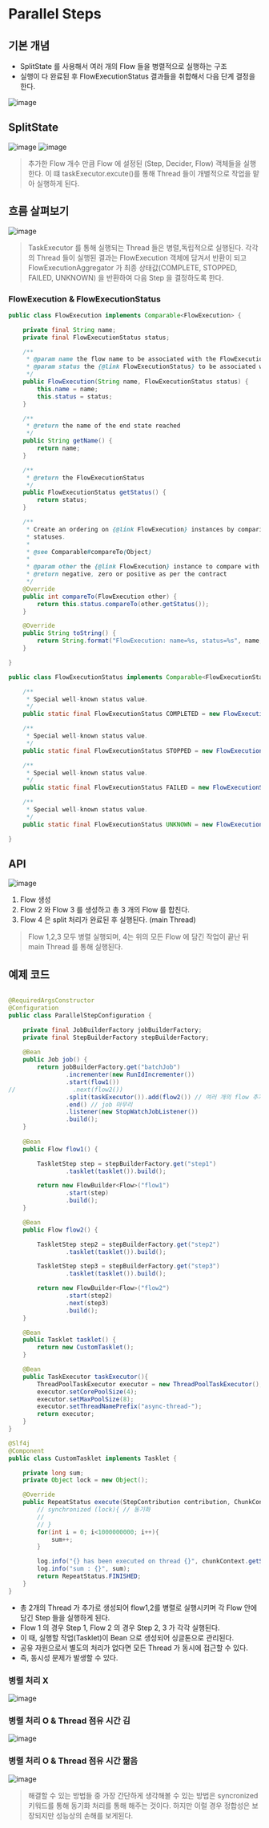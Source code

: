 # Parallel Steps

## 기본 개념
- SplitState 를 사용해서 여러 개의 Flow 들을 병렬적으로 실행하는 구조
- 실행이 다 완료된 후 FlowExecutionStatus 결과들을 취합해서 다음 단계 결정을 한다.

![image](https://github.com/honeyosori/spring-batch/assets/53935439/f03ab64c-2b40-4c0c-959d-69219c82131f)

## SplitState
![image](https://github.com/honeyosori/spring-batch/assets/53935439/632ef479-ab73-419d-845b-1aad70992c58)
![image](https://github.com/honeyosori/spring-batch/assets/53935439/c76eb494-d9d1-411e-81b6-58ff5caaef9e)
> 추가한 Flow 개수 만큼 Flow 에 설정된 (Step, Decider, Flow) 객체들을 실행한다. 이 떄 
> taskExecutor.excute()를 통해 Thread 들이 개별적으로 작업을 맡아 실행하게 된다.

## 흐름 살펴보기

![image](https://github.com/honeyosori/spring-batch/assets/53935439/b9edfacb-2b5e-4a9a-84a2-903d4105df9c)

> TaskExecutor 를 통해 실행되는 Thread 들은 병렬,독립적으로 실행된다. 각각의 Thread 들이 실행된 결과는 FlowExecution 객체에 담겨서
> 반환이 되고 FlowExecutionAggregator 가 최종 상태값(COMPLETE, STOPPED, FAILED, UNKNOWN) 을 반환하여 다음 Step 을 결정하도록 한다.

### FlowExecution & FlowExecutionStatus

```java
public class FlowExecution implements Comparable<FlowExecution> {

	private final String name;
	private final FlowExecutionStatus status;

	/**
	 * @param name the flow name to be associated with the FlowExecution.
	 * @param status the {@link FlowExecutionStatus} to be associated with the FlowExecution.
	 */
	public FlowExecution(String name, FlowExecutionStatus status) {
		this.name = name;
		this.status = status;
	}

	/**
	 * @return the name of the end state reached
	 */
	public String getName() {
		return name;
	}

	/**
	 * @return the FlowExecutionStatus
	 */
	public FlowExecutionStatus getStatus() {
		return status;
	}

	/**
	 * Create an ordering on {@link FlowExecution} instances by comparing their
	 * statuses.
	 *
	 * @see Comparable#compareTo(Object)
	 *
	 * @param other the {@link FlowExecution} instance to compare with this instance.
	 * @return negative, zero or positive as per the contract
	 */
	@Override
	public int compareTo(FlowExecution other) {
		return this.status.compareTo(other.getStatus());
	}

	@Override
	public String toString() {
		return String.format("FlowExecution: name=%s, status=%s", name, status);
	}

}
```

```java
public class FlowExecutionStatus implements Comparable<FlowExecutionStatus> {

    /**
     * Special well-known status value.
     */
    public static final FlowExecutionStatus COMPLETED = new FlowExecutionStatus(Status.COMPLETED.toString());

    /**
     * Special well-known status value.
     */
    public static final FlowExecutionStatus STOPPED = new FlowExecutionStatus(Status.STOPPED.toString());

    /**
     * Special well-known status value.
     */
    public static final FlowExecutionStatus FAILED = new FlowExecutionStatus(Status.FAILED.toString());

    /**
     * Special well-known status value.
     */
    public static final FlowExecutionStatus UNKNOWN = new FlowExecutionStatus(Status.UNKNOWN.toString());

}
```

## API

![image](https://github.com/honeyosori/spring-batch/assets/53935439/b97261c1-8f04-4d91-bd7a-071eadd96419)

1. Flow 생성
2. Flow 2 와 Flow 3 를 생성하고 총 3 개의 Flow 를 합친다.
3. Flow 4 은 split 처리가 완료된 후 실행된다. (main Thread)

> Flow 1,2,3 모두 병렬 실행되며, 4는 위의 모든 Flow 에 담긴 작업이 끝난 뒤 main Thread 를 통해 실행된다.

## 예제 코드

```java

@RequiredArgsConstructor
@Configuration
public class ParallelStepConfiguration {

    private final JobBuilderFactory jobBuilderFactory;
    private final StepBuilderFactory stepBuilderFactory;
    
    @Bean
    public Job job() {
        return jobBuilderFactory.get("batchJob")
                .incrementer(new RunIdIncrementer())
                .start(flow1())
//                .next(flow2())
                .split(taskExecutor()).add(flow2()) // 여러 개의 flow 추가 가능, 병렬 실행
                .end() // job 마무리
                .listener(new StopWatchJobListener())
                .build();
    }
    
    @Bean
    public Flow flow1() {

        TaskletStep step = stepBuilderFactory.get("step1")
                .tasklet(tasklet()).build();

        return new FlowBuilder<Flow>("flow1")
                .start(step)
                .build();
    }

    @Bean
    public Flow flow2() {

        TaskletStep step2 = stepBuilderFactory.get("step2")
                .tasklet(tasklet()).build();

        TaskletStep step3 = stepBuilderFactory.get("step3")
                .tasklet(tasklet()).build();

        return new FlowBuilder<Flow>("flow2")
                .start(step2)
                .next(step3)
                .build();
    }

    @Bean
    public Tasklet tasklet() {
        return new CustomTasklet();
    }

    @Bean
    public TaskExecutor taskExecutor(){
        ThreadPoolTaskExecutor executor = new ThreadPoolTaskExecutor();
        executor.setCorePoolSize(4);
        executor.setMaxPoolSize(8);
        executor.setThreadNamePrefix("async-thread-");
        return executor;
    }
}

```

```java
@Slf4j
@Component
public class CustomTasklet implements Tasklet {

    private long sum;
    private Object lock = new Object();

    @Override
    public RepeatStatus execute(StepContribution contribution, ChunkContext chunkContext) throws Exception {
        // synchronized (lock){ // 동기화
        //
        // }
        for(int i = 0; i<1000000000; i++){
            sum++;
        }

        log.info("{} has been executed on thread {}", chunkContext.getStepContext().getStepName(), Thread.currentThread().getName());
        log.info("sum : {}", sum);
        return RepeatStatus.FINISHED;
    }
}

```

- 총 2개의 Thread 가 추가로 생성되어 flow1,2를 병렬로 실행시키며 각 Flow 안에 담긴 Step 들을 실행하게 된다.
- Flow 1 의 경우 Step 1, Flow 2 의 경우 Step 2, 3 가 각각 실행된다.
- 이 때, 실행할 작업(Tasklet)이 Bean 으로 생성되어 싱글톤으로 관리된다.
- 공유 자원으로서 별도의 처리가 없다면 모든 Thread 가 동시에 접근할 수 있다.
- 즉, 동시성 문제가 발생할 수 있다.

### 병렬 처리 X
![image](https://github.com/honeyosori/spring-batch/assets/53935439/082fbcc3-fcc7-45e8-942c-dd8ec77096af)
### 병렬 처리 O & Thread 점유 시간 김
![image](https://github.com/honeyosori/spring-batch/assets/53935439/e492dc84-f3ff-46c5-a5f1-93915746aaba)
### 병렬 처리 O & Thread 점유 시간 짦음
![image](https://github.com/honeyosori/spring-batch/assets/53935439/1d7846ae-3d09-4bf8-8083-82a9ca42745c)

> 해결할 수 있는 방법들 중 가장 간단하게 생각해볼 수 있는 방법은 syncronized 키워드를 통해 동기화 처리를 통해 해주는 것이다.
> 하지만 이럴 경우 정합성은 보장되지만 성능상의 손해를 보게된다.